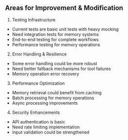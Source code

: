 
## Areas for Improvement & Modification

1. Testing Infrastructure
* Current tests are basic unit tests with heavy mocking
* Need integration tests for memory systems
* End-to-end testing for complete workflows
* Performance testing for memory operations

2. Error Handling & Resilience

* Some error handling could be more robust
* Need better fallback mechanisms for tool failures
* Memory operation error recovery

3. Performance Optimization
* Memory retrieval could benefit from caching
* Batch processing for memory operations
* Async processing improvements

4. Security Enhancements
* API authentication is basic
* Need rate limiting implementation
* Input validation could be strengthened

